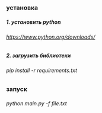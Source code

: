 ### установка
##### 1. установить python
###### https://www.python.org/downloads/

##### 2. загрузить библиотеки
###### pip install -r requirements.txt 

##
### запуск
###### python main.py -f file.txt

